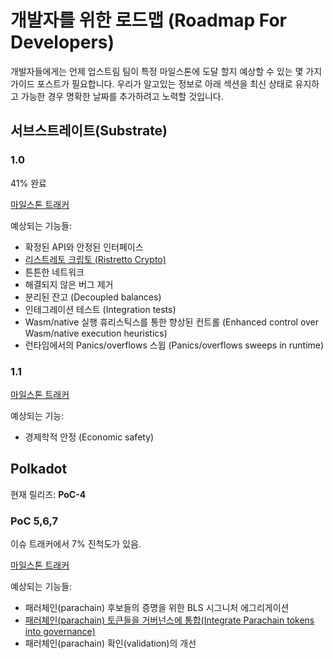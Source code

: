 # 개발자를 위한 로드맵 (Roadmap For Developers)

개발자들에게는 언제 업스트림 팀이 특정 마일스톤에 도달 할지 예상할 수 있는 몇 가지 가이드 포스트가 필요합니다.
우리가 알고있는 정보로 아래 섹션을 최신 상태로 유지하고 가능한 경우 명확한 날짜를 추가하려고 노력할 것입니다.

## 서브스트레이트(Substrate)

### 1.0

41% 완료

[마일스톤 트래커](https://github.com/paritytech/substrate/milestone/9)

예상되는 기능들:

 - 확정된 API와 안정된 인터페이스
 - [리스트레토 크립토 (Ristretto Crypto)](https://ristretto.group/ristretto.html)
 - 튼튼한 네트워크
 - 해결되지 않은 버그 제거
 - 분리된 잔고 (Decoupled balances)
 - 인테그레이션 테스트 (Integration tests)
 - Wasm/native 실행 휴리스틱스를 통한 향상된 컨트롤 (Enhanced control over Wasm/native execution heuristics)
 - 런타임에서의 Panics/overflows 스윕 (Panics/overflows sweeps in runtime)

### 1.1

[마일스톤 트래커](https://github.com/paritytech/substrate/milestone/4)

예상되는 기능:

 - 경제학적 안정 (Economic safety)

## Polkadot

현재 릴리즈: **PoC-4**

### PoC 5,6,7

이슈 트래커에서 7% 진척도가 있음.

[마일스톤 트래커](https://github.com/paritytech/polkadot/milestone/2)

예상되는 기능들:

 - 패러체인(parachain) 후보들의 증명을 위한 BLS 시그니처 에그리게이션
 - [패러체인(parachain) 토큰들을 거버넌스에 통합(Integrate Parachain tokens into governance)](https://github.com/paritytech/polkadot/issues/124)
 -  패러체인(parachain) 확인(validation)의 개선

